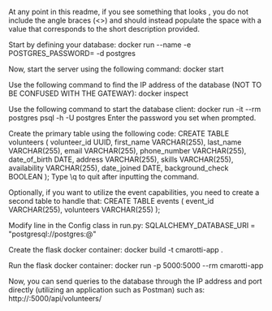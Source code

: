 At any point in this readme, if you see something that looks <like this>, you do not include the angle braces (<>) and should instead populate the space with a value that corresponds to the short description provided.

Start by defining your database:
	docker run --name <server name> -e POSTGRES_PASSWORD=<your password> -d postgres

Now, start the server using the following command:
	docker start <server name>

Use the following command to find the IP address of the database (NOT TO BE CONFUSED WITH THE GATEWAY):
	docker inspect <server name>

Use the following command to start the database client:
	docker run -it --rm postgres psql -h <IP address of database> -U postgres
Enter the password you set when prompted.

Create the primary table using the following code:
	CREATE TABLE volunteers (
				volunteer_id UUID,
				first_name VARCHAR(255),
				last_name VARCHAR(255),
				email VARCHAR(255),
				phone_number VARCHAR(255),
				date_of_birth DATE,
				address VARCHAR(255),
				skills VARCHAR(255),
				availability VARCHAR(255),
				date_joined DATE,
				background_check BOOLEAN
				);
Type \q to quit after inputting the command.

Optionally, if you want to utilize the event capabilities, you need to create a second table to handle that:
	CREATE TABLE events (
				event_id VARCHAR(255),
				volunteers VARCHAR(255)
				);

Modify line in the Config class in run.py:
	SQLALCHEMY_DATABASE_URI = "postgresql://postgres:<your password>@<IP address of database>"

Create the flask docker container:
	docker build -t cmarotti-app .

Run the flask docker container:
	docker run -p 5000:5000 --rm cmarotti-app

Now, you can send queries to the database through the IP address and port directly (utilizing an application such as Postman) such as:
	http://<IP address of database>:5000/api/volunteers/
